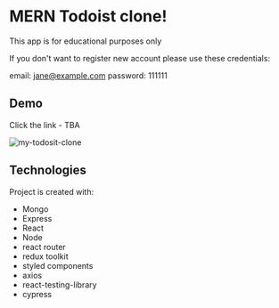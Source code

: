 # MERN Todoist clone!

This app is for educational purposes only

If you don't want to register new account please use these credentials:

email: jane@example.com
password: 111111

## Demo

Click the link - TBA

![my-todosit-clone](./client/public/images/todoist-screenshot.png)

## Technologies

Project is created with:

- Mongo
- Express
- React
- Node
- react router
- redux toolkit
- styled components
- axios
- react-testing-library
- cypress

